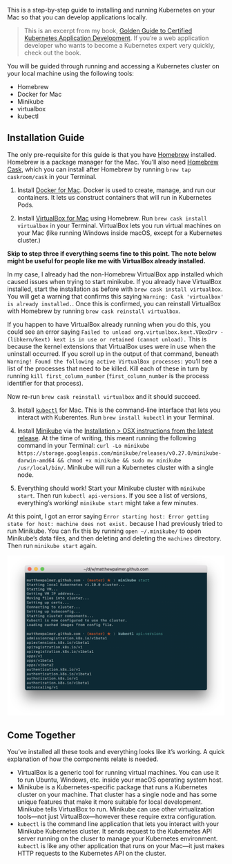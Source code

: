 This is a step-by-step guide to installing and running Kubernetes on your Mac so that you can develop applications locally. 

> This is an excerpt from my book, [Golden Guide to Certified Kubernetes Application Development](../). If you’re a web application developer who wants to become a Kubernetes expert very quickly, check out the book.

You will be guided through running and accessing a Kubernetes cluster on your local machine using the following tools:

* Homebrew
* Docker for Mac
* Minikube 
* virtualbox
* kubectl

## Installation Guide

The only pre-requisite for this guide is that you have [Homebrew](https://brew.sh) installed. Homebrew is a package manager for the Mac. You’ll also need [Homebrew Cask](https://caskroom.github.io), which you can install after Homebrew by running `brew tap caskroom/cask` in your Terminal.

1. Install [Docker for Mac](https://docs.docker.com/docker-for-mac/install/). Docker is used to create, manage, and run our containers. It lets us construct containers that will run in Kubernetes Pods.

2. Install [VirtualBox for Mac](https://www.virtualbox.org) using Homebrew. Run `brew cask install virtualbox` in your Terminal. VirtualBox lets you run virtual machines on your Mac (like running Windows inside macOS, except for a Kubernetes cluster.)

**Skip to step three if everything seems fine to this point. The note below might be useful for people like me with VirtualBox already installed.**

In my case, I already had the non-Homebrew VirtualBox app installed which caused issues when trying to start minikube. If you already have VirtualBox installed, start the installation as before with `brew cask install virtualbox`. You will get a warning that confirms this saying `Warning: Cask 'virtualbox' is already installed.`. Once this is confirmed, you can reinstall VirtualBox with Homebrew by running `brew cask reinstall virtualbox`. 

If you happen to have VirtualBox already running when you do this, you could see an error saying `Failed to unload org.virtualbox.kext.VBoxDrv - (libkern/kext) kext is in use or retained (cannot unload).` This is because the kernel extensions that VirtualBox uses were in use when the uninstall occurred. If you scroll up in the output of that command, beneath `Warning! Found the following active VirtualBox processes:` you’ll see a list of the processes that need to be killed. Kill each of these in turn by running `kill first_column_number` (`first_column_number` is the process identifier for that process).

Now re-run `brew cask reinstall virtualbox` and it should succeed.

3. Install [`kubectl`](https://kubernetes.io/docs/tasks/tools/install-kubectl/) for Mac. This is the command-line interface that lets you interact with Kuberentes. Run `brew install kubectl` in your Terminal.

4. Install [Minikube](https://kubernetes.io/docs/getting-started-guides/minikube/) via the [Installation > OSX instructions from the latest release](https://github.com/kubernetes/minikube/releases). At the time of writing, this meant running the following command in your Terminal: `curl -Lo minikube https://storage.googleapis.com/minikube/releases/v0.27.0/minikube-darwin-amd64 && chmod +x minikube && sudo mv minikube /usr/local/bin/`. Minikube will run a Kubernetes cluster with a single node.

5. Everything should work! Start your Minikube cluster with `minikube start`. Then run `kubectl api-versions`. If you see a list of versions, everything’s working! `minikube start` might take a few minutes.

At this point, I got an error saying `Error starting host: Error getting state for host: machine does not exist.` because I had previously tried to run Minikube. You can fix this by running `open ~/.minikube/` to open Minikube’s data files, and then deleting and deleting the `machines` directory. Then run `minikube start` again.

![Running Minikube on Mac using VirtualBox](./minikube-mac.png)

## Come Together

You’ve installed all these tools and everything looks like it’s working. A quick explanation of how the components relate is needed.

* VirtualBox is a generic tool for running virtual machines. You can use it to run Ubuntu, Windows, etc. inside your macOS operating system host.
* Minikube is a Kubernetes-specific package that runs a Kubernetes cluster on your machine. That cluster has a single node and has some unique features that make it more suitable for local development. Minikube tells VirtualBox to run. Minikube can use other virtualization tools—not just VirtualBox—however these require extra configuration.
* `kubectl` is the command line application that lets you interact with your Minikube Kubernetes cluster. It sends request to the Kubernetes API server running on the cluser to manage your Kubernetes environment. `kubectl` is like any other application that runs on your Mac—it just makes HTTP requests to the Kubernetes API on the cluster.

